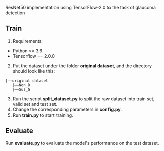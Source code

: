 ResNet50 implementation using TensorFlow-2.0 to the task of glaucoma detection

## Train
1. Requirements:
+ Python >= 3.6
+ Tensorflow == 2.0.0
2. Put the dataset under the folder **original dataset**, and the directory should look like this:
```
|——original dataset
   |——Non_D
   |——Sus_G
```
3. Run the script **split_dataset.py** to split the raw dataset into train set, valid set and test set.
4. Change the corresponding parameters in **config.py**.
5. Run **train.py** to start training.
## Evaluate
Run **evaluate.py** to evaluate the model's performance on the test dataset.
